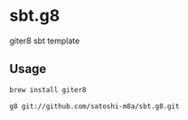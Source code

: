 sbt.g8
======

giter8 sbt template

## Usage

```sh
brew install giter8

g8 git://github.com/satoshi-m8a/sbt.g8.git
```
